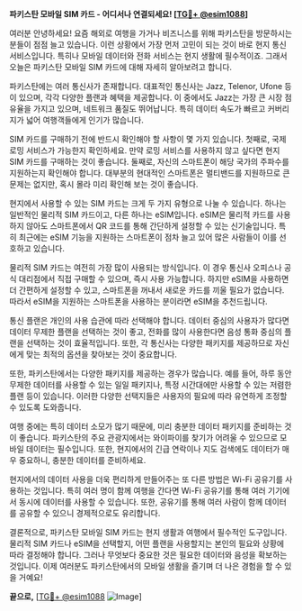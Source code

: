 **파키스탄 모바일 SIM 카드 - 어디서나 연결되세요! [[TG💪+ @esim1088](https://t.me/s/esim1088)]**

여러분 안녕하세요! 요즘 해외로 여행을 가거나 비즈니스를 위해 파키스탄을 방문하시는 분들이 점점 늘고 있습니다. 이런 상황에서 가장 먼저 고민이 되는 것이 바로 현지 통신 서비스입니다. 특히나 모바일 데이터와 전화 서비스는 현지 생활에 필수적이죠. 그래서 오늘은 파키스탄 모바일 SIM 카드에 대해 자세히 알아보려고 합니다.

파키스탄에는 여러 통신사가 존재합니다. 대표적인 통신사는 Jazz, Telenor, Ufone 등이 있으며, 각각 다양한 플랜과 혜택을 제공합니다. 이 중에서도 Jazz는 가장 큰 시장 점유율을 가지고 있으며, 네트워크 품질도 뛰어납니다. 특히 데이터 속도가 빠르고 커버리지가 넓어 여행객들에게 인기가 많습니다.

SIM 카드를 구매하기 전에 반드시 확인해야 할 사항이 몇 가지 있습니다. 첫째로, 국제 로밍 서비스가 가능한지 확인하세요. 만약 로밍 서비스를 사용하지 않고 싶다면 현지 SIM 카드를 구매하는 것이 좋습니다. 둘째로, 자신의 스마트폰이 해당 국가의 주파수를 지원하는지 확인해야 합니다. 대부분의 현대적인 스마트폰은 멀티밴드를 지원하므로 큰 문제는 없지만, 혹시 몰라 미리 확인해 보는 것이 좋습니다.

현지에서 사용할 수 있는 SIM 카드는 크게 두 가지 유형으로 나눌 수 있습니다. 하나는 일반적인 물리적 SIM 카드이고, 다른 하나는 eSIM입니다. eSIM은 물리적 카드를 사용하지 않아도 스마트폰에서 QR 코드를 통해 간단하게 설정할 수 있는 신기술입니다. 특히 최근에는 eSIM 기능을 지원하는 스마트폰이 점차 늘고 있어 많은 사람들이 이를 선호하고 있습니다.

물리적 SIM 카드는 여전히 가장 많이 사용되는 방식입니다. 이 경우 통신사 오피스나 공식 대리점에서 직접 구매할 수 있으며, 즉시 사용 가능합니다. 하지만 eSIM을 사용하면 더 간편하게 설정할 수 있고, 스마트폰을 꺼내서 새로운 카드를 끼울 필요가 없습니다. 따라서 eSIM을 지원하는 스마트폰을 사용하는 분이라면 eSIM을 추천드립니다.

통신 플랜은 개인의 사용 습관에 따라 선택해야 합니다. 데이터 중심의 사용자가 많다면 데이터 무제한 플랜을 선택하는 것이 좋고, 전화를 많이 사용한다면 음성 통화 중심의 플랜을 선택하는 것이 효율적입니다. 또한, 각 통신사는 다양한 패키지를 제공하므로 자신에게 맞는 최적의 옵션을 찾아보는 것이 중요합니다.

또한, 파키스탄에서는 다양한 패키지를 제공하는 경우가 많습니다. 예를 들어, 하루 동안 무제한 데이터를 사용할 수 있는 일일 패키지나, 특정 시간대에만 사용할 수 있는 저렴한 플랜 등이 있습니다. 이러한 다양한 선택지들은 사용자의 필요에 따라 유연하게 조정할 수 있도록 도와줍니다.

여행 중에는 특히 데이터 소모가 많기 때문에, 미리 충분한 데이터 패키지를 준비하는 것이 좋습니다. 파키스탄의 주요 관광지에서는 와이파이를 찾기가 어려울 수 있으므로 모바일 데이터는 필수입니다. 또한, 현지에서의 긴급 연락이나 지도 검색에도 데이터가 매우 중요하니, 충분한 데이터를 준비하세요.

현지에서의 데이터 사용을 더욱 편리하게 만들어주는 또 다른 방법은 Wi-Fi 공유기를 사용하는 것입니다. 특히 여러 명이 함께 여행을 간다면 Wi-Fi 공유기를 통해 여러 기기에서 동시에 데이터를 사용할 수 있습니다. 또한, 공유기를 통해 여러 사람이 함께 데이터를 공유할 수 있으니 경제적으로도 유리합니다.

결론적으로, 파키스탄 모바일 SIM 카드는 현지 생활과 여행에서 필수적인 도구입니다. 물리적 SIM 카드나 eSIM을 선택할지, 어떤 플랜을 사용할지는 본인의 필요와 상황에 따라 결정해야 합니다. 그러나 무엇보다 중요한 것은 필요한 데이터와 음성을 확보하는 것입니다. 이제 여러분도 파키스탄에서의 모바일 생활을 즐기며 더 나은 경험을 할 수 있을 거예요!

**끝으로,** [[TG💪+ @esim1088](https://t.me/s/esim1088) ![Image](https://i.postimg.cc/Y0z9fWf4/image.png)]